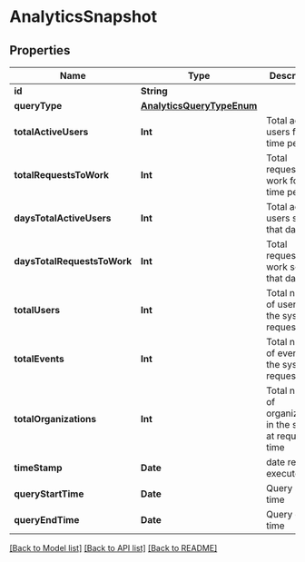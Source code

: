 # AnalyticsSnapshot

## Properties
Name | Type | Description | Notes
------------ | ------------- | ------------- | -------------
**id** | **String** |  | 
**queryType** | [**AnalyticsQueryTypeEnum**](AnalyticsQueryTypeEnum.md) |  | 
**totalActiveUsers** | **Int** | Total active users for time period | 
**totalRequestsToWork** | **Int** | Total requests to work for the time period | 
**daysTotalActiveUsers** | **Int** | Total active users so far that day | 
**daysTotalRequestsToWork** | **Int** | Total requests to work so far that day | 
**totalUsers** | **Int** | Total number of users in the system at request time | 
**totalEvents** | **Int** | Total number of events in the system at request time | 
**totalOrganizations** | **Int** | Total number of organizations in the system at request time | 
**timeStamp** | **Date** | date request executed | [optional] 
**queryStartTime** | **Date** | Query start time | 
**queryEndTime** | **Date** | Query end time | 

[[Back to Model list]](../README.md#documentation-for-models) [[Back to API list]](../README.md#documentation-for-api-endpoints) [[Back to README]](../README.md)


